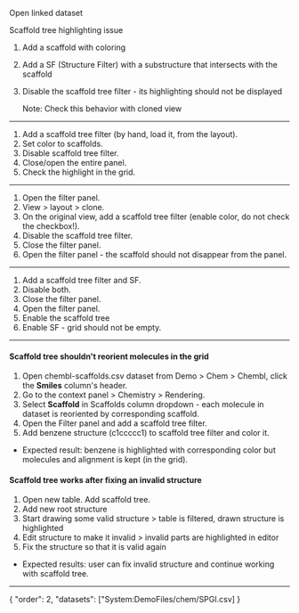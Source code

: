 Open linked dataset

Scaffold tree highlighting issue

1. Add a scaffold with coloring
2. Add a SF (Structure Filter) with a substructure that intersects with the scaffold
3. Disable the scaffold tree filter - its highlighting should not be displayed

   Note: Check this behavior with cloned view

***
1. Add a scaffold tree filter (by hand, load it, from the layout).
2. Set color to scaffolds.
3. Disable scaffold tree filter.
3. Close/open the entire panel.
3. Check the highlight in the grid.

***
1. Open the filter panel.
2. View > layout > clone.
2. On the original view, add a scaffold tree filter (enable color, do not check the checkbox!).
3. Disable the scaffold tree filter.
3. Close the filter panel.
3. Open the filter panel - the scaffold should not disappear from the panel.

***
1. Add a scaffold tree filter and SF.
2. Disable both.
3. Close the filter panel.
4. Open the filter panel.
5. Enable the scaffold tree
4. Enable SF - grid should not be empty.

***

#### Scaffold tree shouldn't reorient molecules in the grid

1. Open chembl-scaffolds.csv dataset from Demo > Chem > Chembl, click the **Smiles** column's header.
2. Go to the context panel > Chemistry > Rendering.
3. Select **Scaffold** in Scaffolds column dropdown - each molecule in dataset is reoriented by corresponding scaffold.
4. Open the Filter panel and add a scaffold tree filter.
3. Add benzene structure (c1ccccc1) to scaffold tree filter and color it.

- Expected result: benzene is highlighted with corresponding color but molecules and alignment is kept (in the grid).

#### Scaffold tree works after fixing an invalid structure

1. Open new table. Add scaffold tree.
2. Add new root structure
3. Start drawing some valid structure > table is filtered, drawn structure is highlighted
4. Edit structure to make it invalid > invalid parts are highlighted in editor
5. Fix the structure so that it is valid again
- Expected results: user can fix invalid structure and continue working with scaffold tree.

---
{
"order": 2,
"datasets": ["System:DemoFiles/chem/SPGI.csv]
}
